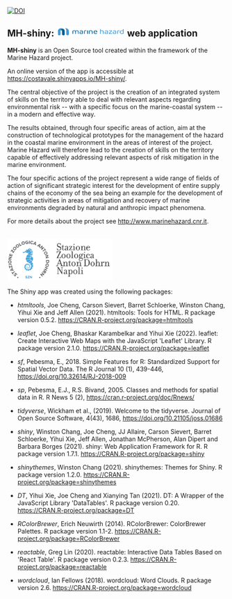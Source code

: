 [![DOI](https://zenodo.org/badge/463222561.svg)](https://zenodo.org/badge/latestdoi/463222561)

## MH-shiny: <img src="inst/Rmarkdown/images/Marine-Hazard-logo.svg" width="158" height="22"/> web application

**MH-shiny** is an Open Source tool created within the framework of the Marine Hazard project.

An online version of the app is accessible at <https://costavale.shinyapps.io/MH-shiny/>. 

The central objective of the project is the creation of an integrated system of skills on the territory able to deal with relevant aspects regarding environmental risk -- with a specific focus on the marine-coastal system -- in a modern and effective way.

The results obtained, through four specific areas of action, aim at the construction of technological prototypes for the management of the hazard in the coastal marine environment in the areas of interest of the project. Marine Hazard will therefore lead to the creation of skills on the territory capable of effectively addressing relevant aspects of risk mitigation in the marine environment.

The four specific actions of the project represent a wide range of fields of action of significant strategic interest for the development of entire supply chains of the economy of the sea being an example for the development of strategic activities in areas of mitigation and recovery of marine environments degraded by natural and anthropic impact phenomena.

For more details about the project see <http://www.marinehazard.cnr.it>.

<br>

<img src="www/SZN.png" width="242"/>

<br>

The Shiny app was created using the following packages:

-   *htmltools*, Joe Cheng, Carson Sievert, Barret Schloerke, Winston Chang, Yihui Xie and Jeff Allen (2021). htmltools: Tools for HTML. R package version 0.5.2. <https://CRAN.R-project.org/package=htmltools>

-   *leaflet*, Joe Cheng, Bhaskar Karambelkar and Yihui Xie (2022). leaflet: Create Interactive Web Maps with the JavaScript 'Leaflet' Library. R package version 2.1.0. <https://CRAN.R-project.org/package=leaflet>

-   *sf*, Pebesma, E., 2018. Simple Features for R: Standardized Support for Spatial Vector Data. The R Journal 10 (1), 439-446, <https://doi.org/10.32614/RJ-2018-009>

-   *sp*, Pebesma, E.J., R.S. Bivand, 2005. Classes and methods for spatial data in R. R News 5 (2), <https://cran.r-project.org/doc/Rnews/>

-   *tidyverse*, Wickham et al., (2019). Welcome to the tidyverse. Journal of Open Source Software, 4(43), 1686, <https://doi.org/10.21105/joss.01686>

-   *shiny*, Winston Chang, Joe Cheng, JJ Allaire, Carson Sievert, Barret Schloerke, Yihui Xie, Jeff Allen, Jonathan McPherson, Alan Dipert and Barbara Borges (2021). shiny: Web Application Framework for R. R package version 1.7.1. <https://CRAN.R-project.org/package=shiny>

-   *shinythemes*, Winston Chang (2021). shinythemes: Themes for Shiny. R package version 1.2.0. <https://CRAN.R-project.org/package=shinythemes>

-   *DT*, Yihui Xie, Joe Cheng and Xianying Tan (2021). DT: A Wrapper of the JavaScript Library 'DataTables'. R package version 0.20. <https://CRAN.R-project.org/package=DT>

-   *RColorBrewer*, Erich Neuwirth (2014). RColorBrewer: ColorBrewer Palettes. R package version 1.1-2. <https://CRAN.R-project.org/package=RColorBrewer>

-   *reactable*, Greg Lin (2020). reactable: Interactive Data Tables Based on 'React Table'. R package version 0.2.3. <https://CRAN.R-project.org/package=reactable>

-   *wordcloud*, Ian Fellows (2018). wordcloud: Word Clouds. R package version 2.6. <https://CRAN.R-project.org/package=wordcloud>
